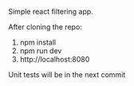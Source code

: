 Simple react filtering app.

After cloning the repo:

1) npm install
2) npm run dev
3) http://localhost:8080

Unit tests will be in the next commit